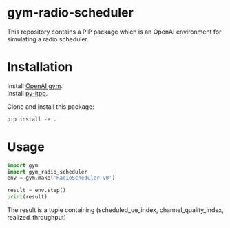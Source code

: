 # gym-radio-scheduler  

This repository contains a PIP package which is an OpenAI environment for simulating a radio scheduler.  

# Installation  
Install [OpenAI gym](https://github.com/openai/gym#installation).    
Install [py-itpp](https://github.com/vidits-kth/py-itpp).  

Clone and install this package:
```python
pip install -e .
```
  
# Usage  
```python
import gym  
import gym_radio_scheduler  
env = gym.make('RadioScheduler-v0')  

result = env.step()  
print(result) 
```
The result is a tuple containing (scheduled_ue_index, channel_quality_index, realized_throughput)  
